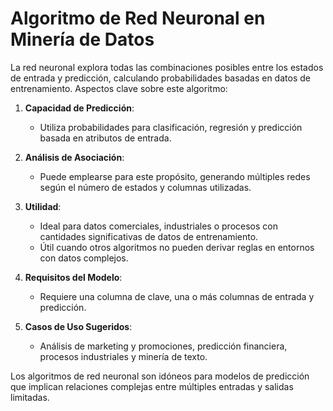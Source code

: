 # Algoritmo de Red Neuronal en Minería de Datos

La red neuronal explora todas las combinaciones posibles entre los estados de entrada y predicción, calculando probabilidades basadas en datos de entrenamiento. Aspectos clave sobre este algoritmo:

1. **Capacidad de Predicción**:
   - Utiliza probabilidades para clasificación, regresión y predicción basada en atributos de entrada.

2. **Análisis de Asociación**:
   - Puede emplearse para este propósito, generando múltiples redes según el número de estados y columnas utilizadas.

3. **Utilidad**:
   - Ideal para datos comerciales, industriales o procesos con cantidades significativas de datos de entrenamiento.
   - Útil cuando otros algoritmos no pueden derivar reglas en entornos con datos complejos.

4. **Requisitos del Modelo**:
   - Requiere una columna de clave, una o más columnas de entrada y predicción.

5. **Casos de Uso Sugeridos**:
   - Análisis de marketing y promociones, predicción financiera, procesos industriales y minería de texto.

Los algoritmos de red neuronal son idóneos para modelos de predicción que implican relaciones complejas entre múltiples entradas y salidas limitadas.
